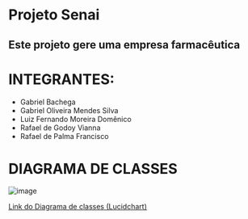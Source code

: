 # Projeto Senai
## Este projeto gere uma empresa farmacêutica


# INTEGRANTES:

- Gabriel Bachega 
- Gabriel Oliveira Mendes Silva
- Luiz Fernando Moreira Domênico
- Rafael de Godoy Vianna
- Rafael de Palma Francisco



# DIAGRAMA DE CLASSES #





![image](https://github.com/user-attachments/assets/07f8db8c-b71f-43e3-97fa-a08cabf5116f)

<a target:_blank href="https://lucid.app/lucidchart/4dadb130-d460-4170-ab61-7ca0cf6d8236/edit?viewport_loc=-1917%2C-1356%2C2552%2C2935%2C0_0&invitationId=inv_fba2bebb-2d65-4097-894a-9f53bdc07da0" > Link do Diagrama de classes (Lucidchart) </a>
 
